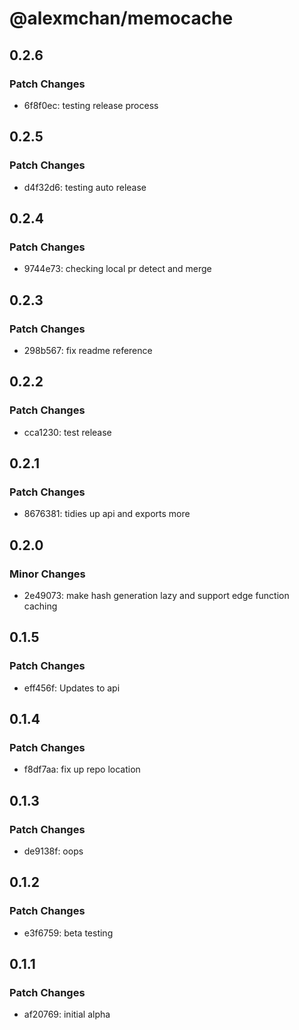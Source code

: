 # @alexmchan/memocache

## 0.2.6

### Patch Changes

- 6f8f0ec: testing release process

## 0.2.5

### Patch Changes

- d4f32d6: testing auto release

## 0.2.4

### Patch Changes

- 9744e73: checking local pr detect and merge

## 0.2.3

### Patch Changes

- 298b567: fix readme reference

## 0.2.2

### Patch Changes

- cca1230: test release

## 0.2.1

### Patch Changes

- 8676381: tidies up api and exports more

## 0.2.0

### Minor Changes

- 2e49073: make hash generation lazy and support edge function caching

## 0.1.5

### Patch Changes

- eff456f: Updates to api

## 0.1.4

### Patch Changes

- f8df7aa: fix up repo location

## 0.1.3

### Patch Changes

- de9138f: oops

## 0.1.2

### Patch Changes

- e3f6759: beta testing

## 0.1.1

### Patch Changes

- af20769: initial alpha
